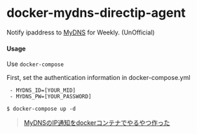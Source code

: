 # docker-mydns-directip-agent

Notify ipaddress to [MyDNS](https://www.mydns.jp) for Weekly. (UnOfficial)

#### Usage

Use `docker-compose`

First, set the authentication information in docker-compose.yml

```
 - MYDNS_ID=[YOUR_MID]
 - MYDNS_PW=[YOUR_PASSWORD]
```

```
$ docker-compose up -d
```

> [MyDNSのIP通知をdockerコンテナでやるやつ作った](https://7me.oji.0j0.jp/2017/mydns-docker-directip-agent.html)

